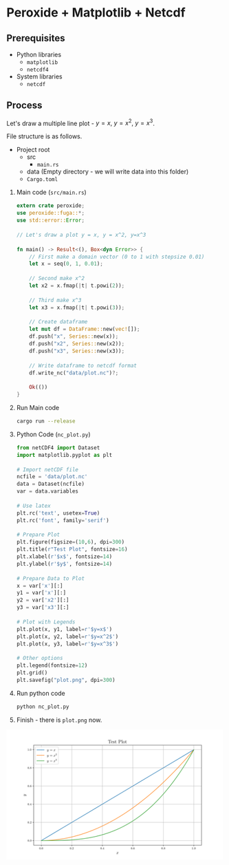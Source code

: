 # Peroxide + Matplotlib + Netcdf

## Prerequisites

* Python libraries
    * `matplotlib`
    * `netcdf4`
* System libraries
    * `netcdf`

## Process

Let's draw a multiple line plot - $y=x,~y=x^2,~y=x^3$.

File structure is as follows.

* Project root
    * src
        * `main.rs`
    * data (Empty directory - we will write data into this folder)
    * `Cargo.toml`

1. Main code (`src/main.rs`)
    ```rust
    extern crate peroxide;
    use peroxide::fuga::*;
    use std::error::Error;
    
    // Let's draw a plot y = x, y = x^2, y=x^3
    
    fn main() -> Result<(), Box<dyn Error>> {
        // First make a domain vector (0 to 1 with stepsize 0.01)
        let x = seq(0, 1, 0.01);
        
        // Second make x^2
        let x2 = x.fmap(|t| t.powi(2));
    
        // Third make x^3
        let x3 = x.fmap(|t| t.powi(3));
    
        // Create dataframe
        let mut df = DataFrame::new(vec![]);
        df.push("x", Series::new(x));
        df.push("x2", Series::new(x2));
        df.push("x3", Series::new(x3));
    
        // Write dataframe to netcdf format
        df.write_nc("data/plot.nc")?;
    
        Ok(())
    }
    ```

2. Run Main code
    ```sh
    cargo run --release
    ```

3. Python Code (`nc_plot.py`)
    ```python
    from netCDF4 import Dataset
    import matplotlib.pyplot as plt
    
    # Import netCDF file
    ncfile = 'data/plot.nc'
    data = Dataset(ncfile)
    var = data.variables
    
    # Use latex
    plt.rc('text', usetex=True)
    plt.rc('font', family='serif')
    
    # Prepare Plot
    plt.figure(figsize=(10,6), dpi=300)
    plt.title(r"Test Plot", fontsize=16)
    plt.xlabel(r'$x$', fontsize=14)
    plt.ylabel(r'$y$', fontsize=14)
    
    # Prepare Data to Plot
    x = var['x'][:]
    y1 = var['x'][:]
    y2 = var['x2'][:]
    y3 = var['x3'][:]
    
    # Plot with Legends
    plt.plot(x, y1, label=r'$y=x$')
    plt.plot(x, y2, label=r'$y=x^2$')
    plt.plot(x, y3, label=r'$y=x^3$')
    
    # Other options
    plt.legend(fontsize=12)
    plt.grid()
    plt.savefig("plot.png", dpi=300)
    ```

4. Run python code
    ```sh
    python nc_plot.py
    ```

5. Finish - there is `plot.png` now.

![plot](./plot.png)
